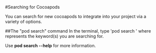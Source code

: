 #Searching for Cocoapods

You can search for new cocoapods to integrate into your project via a variety of options.

##The "pod search" command
In the terminal, type 'pod search <query>' where <query> represents the keyword(s) you are searching for.

Use **pod search --help** for more information.
